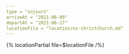 ```yaml
---
type = "sojourn"
arriveAt = "2021-06-09"
departAt = "2021-06-17"
locationFile = "location/nz-christchurch.md"
---
```


{% locationPartial file=$locationFile /%}
